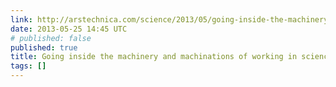 ```yaml
---
link: http://arstechnica.com/science/2013/05/going-inside-the-machinery-and-machinations-of-working-in-science/
date: 2013-05-25 14:45 UTC
# published: false
published: true
title: Going inside the machinery and machinations of working in science | Ars Technica
tags: []
---
```



